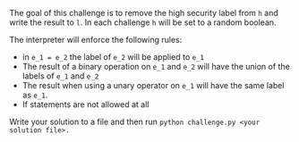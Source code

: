 The goal of this challenge is to remove the high security label from `h` and write the result to `l`. In each challenge `h` will be set to a random boolean.

The interpreter will enforce the following rules:
* in `e_1 = e_2` the label of `e_2` will be applied to `e_1`
* The result of a binary operation on `e_1` and `e_2` will have the union of the labels of `e_1` and `e_2`
* The result when using a unary operator on `e_1` will have the same label as `e_1`.
* If statements are not allowed at all

Write your solution to a file and then run `python challenge.py <your solution file>.`
